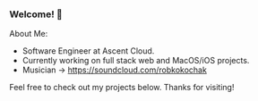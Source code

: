 ### Welcome! 🌲

About Me:
- Software Engineer at Ascent Cloud.
- Currently working on full stack web and MacOS/iOS projects.
- Musician -> https://soundcloud.com/robkokochak

Feel free to check out my projects below. Thanks for visiting!

<!--
**RobKokochak/RobKokochak** is a ✨ _special_ ✨ repository because its `README.md` (this file) appears on your GitHub profile.

Here are some ideas to get you started:

- 🔭 I’m currently working on ...
- 🌱 I’m currently learning ...
- 👯 I’m looking to collaborate on ...
- 🤔 I’m looking for help with ...
- 💬 Ask me about ...
- 📫 How to reach me: ...
- 😄 Pronouns: ...
- ⚡ Fun fact: ...
-->
